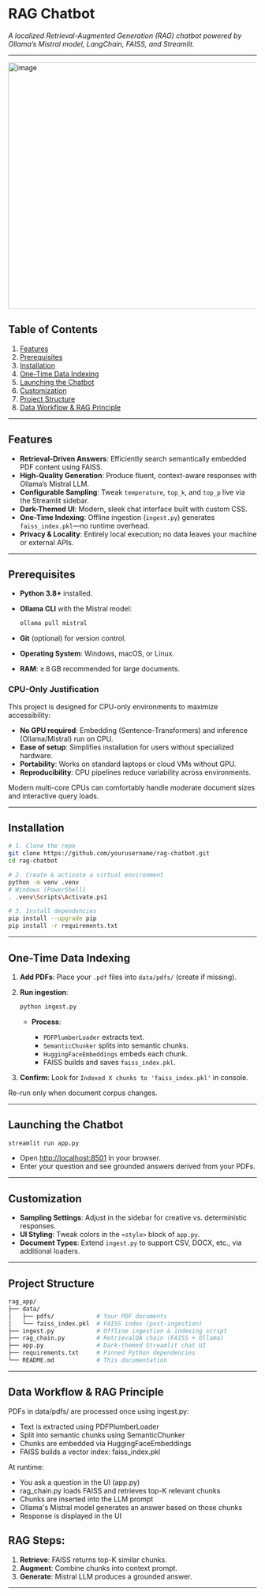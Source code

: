 # RAG Chatbot

*A localized Retrieval-Augmented Generation (RAG) chatbot powered by Ollama’s Mistral model, LangChain, FAISS, and Streamlit.*

---
<img width="953" height="500" alt="image" src="https://github.com/user-attachments/assets/31e48124-87ea-46d7-868a-92bbc6b41d9f" />


## Table of Contents

1. [Features](#features)
2. [Prerequisites](#prerequisites)
3. [Installation](#installation)
4. [One-Time Data Indexing](#one-time-data-indexing)
5. [Launching the Chatbot](#launching-the-chatbot)
6. [Customization](#customization)
7. [Project Structure](#project-structure)
8. [Data Workflow & RAG Principle](#data-workflow--rag-principle)

---

## Features

* **Retrieval-Driven Answers**: Efficiently search semantically embedded PDF content using FAISS.
* **High-Quality Generation**: Produce fluent, context-aware responses with Ollama’s Mistral LLM.
* **Configurable Sampling**: Tweak `temperature`, `top_k`, and `top_p` live via the Streamlit sidebar.
* **Dark-Themed UI**: Modern, sleek chat interface built with custom CSS.
* **One-Time Indexing**: Offline ingestion (`ingest.py`) generates `faiss_index.pkl`—no runtime overhead.
* **Privacy & Locality**: Entirely local execution; no data leaves your machine or external APIs.

---

## Prerequisites

* **Python 3.8+** installed.
* **Ollama CLI** with the Mistral model:

  ```bash
  ollama pull mistral
  ```
* **Git** (optional) for version control.
* **Operating System**: Windows, macOS, or Linux.
* **RAM**: ≥ 8 GB recommended for large documents.

### CPU-Only Justification

This project is designed for CPU-only environments to maximize accessibility:

* **No GPU required**: Embedding (Sentence-Transformers) and inference (Ollama/Mistral) run on CPU.
* **Ease of setup**: Simplifies installation for users without specialized hardware.
* **Portability**: Works on standard laptops or cloud VMs without GPU.
* **Reproducibility**: CPU pipelines reduce variability across environments.

Modern multi-core CPUs can comfortably handle moderate document sizes and interactive query loads.

---

## Installation

```bash
# 1. Clone the repo
git clone https://github.com/yourusername/rag-chatbot.git
cd rag-chatbot

# 2. Create & activate a virtual environment
python -m venv .venv
# Windows (PowerShell)
. .venv\Scripts\Activate.ps1

# 3. Install dependencies
pip install --upgrade pip
pip install -r requirements.txt
```

---

## One-Time Data Indexing

1. **Add PDFs**: Place your `.pdf` files into `data/pdfs/` (create if missing).
2. **Run ingestion**:

   ```bash
   python ingest.py
   ```

   * **Process**:

     * `PDFPlumberLoader` extracts text.
     * `SemanticChunker` splits into semantic chunks.
     * `HuggingFaceEmbeddings` embeds each chunk.
     * FAISS builds and saves `faiss_index.pkl`.
3. **Confirm**: Look for `Indexed X chunks to 'faiss_index.pkl'` in console.

Re-run only when document corpus changes.

---

## Launching the Chatbot

```bash
streamlit run app.py
```

* Open [http://localhost:8501](http://localhost:8501) in your browser.
* Enter your question and see grounded answers derived from your PDFs.

---

## Customization

* **Sampling Settings**: Adjust in the sidebar for creative vs. deterministic responses.
* **UI Styling**: Tweak colors in the `<style>` block of `app.py`.
* **Document Types**: Extend `ingest.py` to support CSV, DOCX, etc., via additional loaders.

---

## Project Structure

```bash
rag_app/
├── data/
│   ├── pdfs/            # Your PDF documents
│   └── faiss_index.pkl  # FAISS index (post-ingestion)
├── ingest.py            # Offline ingestion & indexing script
├── rag_chain.py         # RetrievalQA chain (FAISS + Ollama)
├── app.py               # Dark-themed Streamlit chat UI
├── requirements.txt     # Pinned Python dependencies
└── README.md            # This documentation
```

---

## Data Workflow & RAG Principle

PDFs in data/pdfs/ are processed once using ingest.py:
- Text is extracted using PDFPlumberLoader
- Split into semantic chunks using SemanticChunker
- Chunks are embedded via HuggingFaceEmbeddings
- FAISS builds a vector index: faiss_index.pkl

At runtime:
- You ask a question in the UI (app.py)
- rag_chain.py loads FAISS and retrieves top-K relevant chunks
- Chunks are inserted into the LLM prompt
- Ollama's Mistral model generates an answer based on those chunks
- Response is displayed in the UI

## RAG Steps:

1. **Retrieve**: FAISS returns top-K similar chunks.
2. **Augment**: Combine chunks into context prompt.
3. **Generate**: Mistral LLM produces a grounded answer.

---
